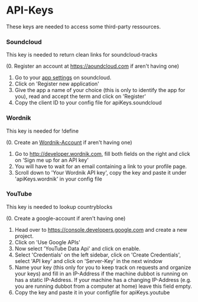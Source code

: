 # API-Keys

These keys are needed to access some third-party ressources.

### Soundcloud
This key is needed to return clean links for soundcloud-tracks

(0. Register an account at https://aoundcloud.com if aren't having one)
1. Go to your [app settings](http://soundcloud.com/you/apps) on soundcloud.
2. Click on 'Register new application'
3. Give the app a name of your choice (this is only to identify the app for you), read and accept the term and click on 'Register'
4. Copy the client ID to your config file for apiKeys.soundcloud

### Wordnik
This key is needed for !define

(0. Create an [Wordnik-Account](https://www.wordnik.com/signup) if aren't having one)
1. Go to http://developer.wordnik.com, fill both fields on the right and click on 'Sign me up for an API key'
2. You will have to wait for an email containing a link to your profile page.
3. Scroll down to 'Your Wordnik API key', copy the key and paste it under 'apiKeys.wordnik' in your config file

### YouTube
This key is needed to lookup countryblocks

(0. Create a google-account if aren't having one)
1. Head over to https://console.developers.google.com and create a new project.
2. Click on 'Use Google APIs'
3. Now select 'YouTube Data Api' and click on enable.
4. Select 'Credentials' on the left sidebar, click on 'Create Credentials', select 'API key' and click on 'Server-Key' in the next window
5. Name your key (this only for you to keep track on requests and organize your keys) and fill in an IP-Address if the machine dubbot is running on has a static IP-Address. If your machine has a changing IP-Address (e.g. you are running dubbot from a computer at home) leave this field empty.
6. Copy the key and paste it in your configfile for apiKeys.youtube